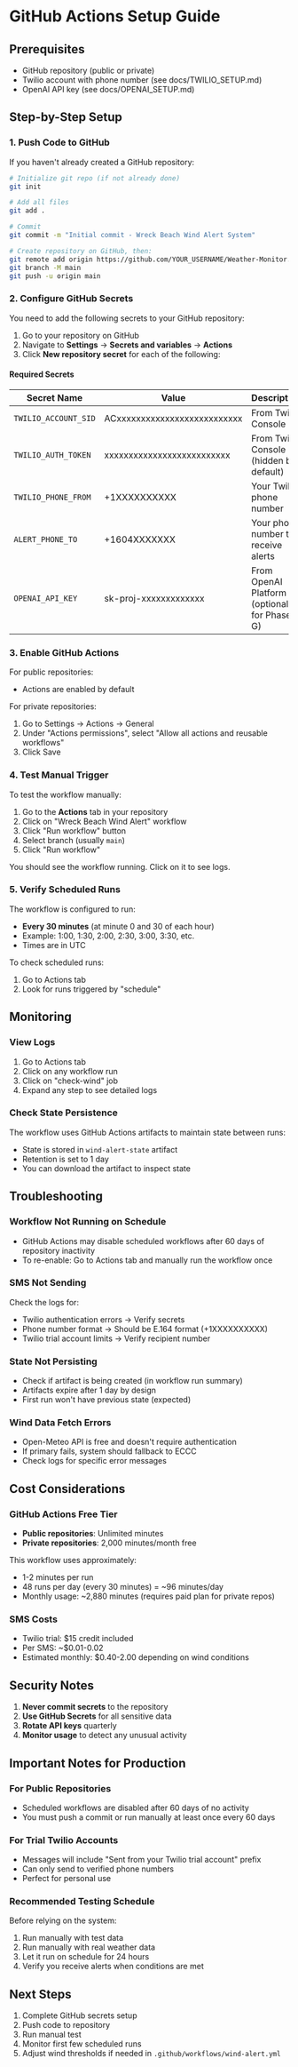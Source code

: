 # GitHub Actions Setup Guide

## Prerequisites
- GitHub repository (public or private)
- Twilio account with phone number (see docs/TWILIO_SETUP.md)
- OpenAI API key (see docs/OPENAI_SETUP.md)

## Step-by-Step Setup

### 1. Push Code to GitHub

If you haven't already created a GitHub repository:

```bash
# Initialize git repo (if not already done)
git init

# Add all files
git add .

# Commit
git commit -m "Initial commit - Wreck Beach Wind Alert System"

# Create repository on GitHub, then:
git remote add origin https://github.com/YOUR_USERNAME/Weather-Monitor.git
git branch -M main
git push -u origin main
```

### 2. Configure GitHub Secrets

You need to add the following secrets to your GitHub repository:

1. Go to your repository on GitHub
2. Navigate to **Settings** → **Secrets and variables** → **Actions**
3. Click **New repository secret** for each of the following:

#### Required Secrets

| Secret Name | Value | Description |
|------------|-------|-------------|
| `TWILIO_ACCOUNT_SID` | ACxxxxxxxxxxxxxxxxxxxxxxxxxx | From Twilio Console |
| `TWILIO_AUTH_TOKEN` | xxxxxxxxxxxxxxxxxxxxxxxxxx | From Twilio Console (hidden by default) |
| `TWILIO_PHONE_FROM` | +1XXXXXXXXXX | Your Twilio phone number |
| `ALERT_PHONE_TO` | +1604XXXXXXX | Your phone number to receive alerts |
| `OPENAI_API_KEY` | sk-proj-xxxxxxxxxxxxx | From OpenAI Platform (optional for Phase G) |

### 3. Enable GitHub Actions

For public repositories:
- Actions are enabled by default

For private repositories:
1. Go to Settings → Actions → General
2. Under "Actions permissions", select "Allow all actions and reusable workflows"
3. Click Save

### 4. Test Manual Trigger

To test the workflow manually:

1. Go to the **Actions** tab in your repository
2. Click on "Wreck Beach Wind Alert" workflow
3. Click "Run workflow" button
4. Select branch (usually `main`)
5. Click "Run workflow"

You should see the workflow running. Click on it to see logs.

### 5. Verify Scheduled Runs

The workflow is configured to run:
- **Every 30 minutes** (at minute 0 and 30 of each hour)
- Example: 1:00, 1:30, 2:00, 2:30, 3:00, 3:30, etc.
- Times are in UTC

To check scheduled runs:
1. Go to Actions tab
2. Look for runs triggered by "schedule"

## Monitoring

### View Logs
1. Go to Actions tab
2. Click on any workflow run
3. Click on "check-wind" job
4. Expand any step to see detailed logs

### Check State Persistence
The workflow uses GitHub Actions artifacts to maintain state between runs:
- State is stored in `wind-alert-state` artifact
- Retention is set to 1 day
- You can download the artifact to inspect state

## Troubleshooting

### Workflow Not Running on Schedule
- GitHub Actions may disable scheduled workflows after 60 days of repository inactivity
- To re-enable: Go to Actions tab and manually run the workflow once

### SMS Not Sending
Check the logs for:
- Twilio authentication errors → Verify secrets
- Phone number format → Should be E.164 format (+1XXXXXXXXXX)
- Twilio trial account limits → Verify recipient number

### State Not Persisting
- Check if artifact is being created (in workflow run summary)
- Artifacts expire after 1 day by design
- First run won't have previous state (expected)

### Wind Data Fetch Errors
- Open-Meteo API is free and doesn't require authentication
- If primary fails, system should fallback to ECCC
- Check logs for specific error messages

## Cost Considerations

### GitHub Actions Free Tier
- **Public repositories**: Unlimited minutes
- **Private repositories**: 2,000 minutes/month free

This workflow uses approximately:
- 1-2 minutes per run
- 48 runs per day (every 30 minutes) = ~96 minutes/day
- Monthly usage: ~2,880 minutes (requires paid plan for private repos)

### SMS Costs
- Twilio trial: $15 credit included
- Per SMS: ~$0.01-0.02
- Estimated monthly: $0.40-2.00 depending on wind conditions

## Security Notes

1. **Never commit secrets** to the repository
2. **Use GitHub Secrets** for all sensitive data
3. **Rotate API keys** quarterly
4. **Monitor usage** to detect any unusual activity

## Important Notes for Production

### For Public Repositories
- Scheduled workflows are disabled after 60 days of no activity
- You must push a commit or run manually at least once every 60 days

### For Trial Twilio Accounts
- Messages will include "Sent from your Twilio trial account" prefix
- Can only send to verified phone numbers
- Perfect for personal use

### Recommended Testing Schedule
Before relying on the system:
1. Run manually with test data
2. Run manually with real weather data
3. Let it run on schedule for 24 hours
4. Verify you receive alerts when conditions are met

## Next Steps

1. Complete GitHub secrets setup
2. Push code to repository
3. Run manual test
4. Monitor first few scheduled runs
5. Adjust wind thresholds if needed in `.github/workflows/wind-alert.yml`